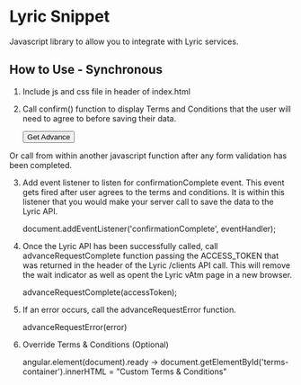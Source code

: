 # Lyric Snippet

Javascript library to allow you to integrate with Lyric services.

## How to Use - Synchronous

1) Include js and css file in header of index.html

	<script type="text/javascript" src="url-to-cdn/lyric-snippet-0.1.0.min.js"></script>
	<link href="url-to-cdn/lyric-snippet-0.1.0.css" rel="stylesheet">

2) Call confirm() function to display Terms and Conditions that the user will need to agree to before saving their data.

	<button class="md-raised md-primary" onclick="confirm()">Get Advance</button>

Or call from within another javascript function after any form validation has been completed.

3) Add event listener to listen for confirmationComplete event.  This event gets fired after user agrees to the terms and conditions.  It is within this listener that you would make your server call to save the data to the Lyric API.

	document.addEventListener('confirmationComplete', eventHandler);

4) Once the Lyric API has been successfully called, call advanceRequestComplete function passing the ACCESS_TOKEN that was returned in the header of the Lyric /clients API call.  This will remove the wait indicator as well as opent the Lyric vAtm page in a new browser.

	advanceRequestComplete(accessToken);

5) If an error occurs, call the advanceRequestError function.

	advanceRequestError(error)

6) Override Terms & Conditions (Optional)

	angular.element(document).ready ->
      document.getElementById('terms-container').innerHTML = "Custom Terms & Conditions"
